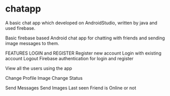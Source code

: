 # chatapp
A basic chat app which developed on AndroidStudio, written by java and used firebase. 

Basic firebase based Android chat app for chatting with friends and sending image messages to them.

FEATURES
LOGIN  and REGISTER
Register new account
Login with existing account
Logout
Firebase authentication for login and register


View all the users using the app


Change Profile Image
Change Status

Send Messages
Send Images
Last seen
Friend is Online or not
